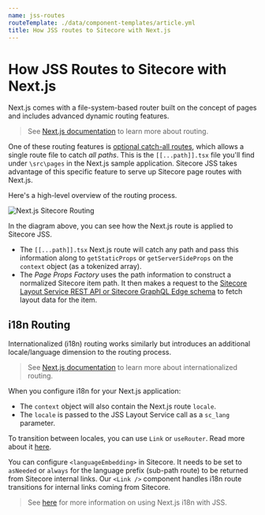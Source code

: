 ```yaml
---
name: jss-routes
routeTemplate: ./data/component-templates/article.yml
title: How JSS routes to Sitecore with Next.js
---
```

# How JSS Routes to Sitecore with Next.js

Next.js comes with a file-system-based router built on the concept of pages and includes advanced dynamic routing features.

> See [Next.js documentation](https://nextjs.org/docs/routing/introduction) to learn more about routing.

One of these routing features is [optional catch-all routes](https://nextjs.org/docs/routing/dynamic-routes#optional-catch-all-routes), which allows a single route file to catch *all paths*.  This is the `[[...path]].tsx` file you'll find under `\src\pages` in the Next.js sample application. Sitecore JSS takes advantage of this specific feature to serve up Sitecore page routes with Next.js.

Here's a high-level overview of the routing process.

<img src="/assets/img/nextjs-sitecore-routing.svg" alt="Next.js Sitecore Routing" />

In the diagram above, you can see how the Next.js route is applied to Sitecore JSS.

* The `[[...path]].tsx` Next.js route will catch any path and pass this information along to `getStaticProps` or `getServerSideProps` on the `context` object (as a tokenized array).
* The *Page Props Factory* uses the path information to construct a normalized Sitecore item path. It then makes a request to the [Sitecore Layout Service REST API or Sitecore GraphQL Edge schema](/docs/nextjs/data-fetching/data-services#page-props) to fetch layout data for the item.

## i18n Routing

Internationalized (i18n) routing works similarly but introduces an additional locale/language dimension to the routing process.

> See [Next.js documentation](https://nextjs.org/docs/advanced-features/i18n-routing) to learn more about internationalized routing.

When you configure i18n for your Next.js application:

* The `context` object will also contain the Next.js route `locale`.
* The `locale` is passed to the JSS Layout Service call as a `sc_lang` parameter.

To transition between locales, you can use `Link` or `useRouter`. Read more about it [here](https://nextjs.org/docs/advanced-features/i18n-routing#transition-between-locales).

You can configure `<languageEmbedding>` in Sitecore. It needs to be set to `asNeeded` or `always` for the language prefix (sub-path route) to be returned from Sitecore internal links. Our `<Link />` component handles i18n route transitions for internal links coming from Sitecore.

> See [here](/docs/nextjs/internationalization/using-i18n) for more information on using Next.js i18n with JSS.